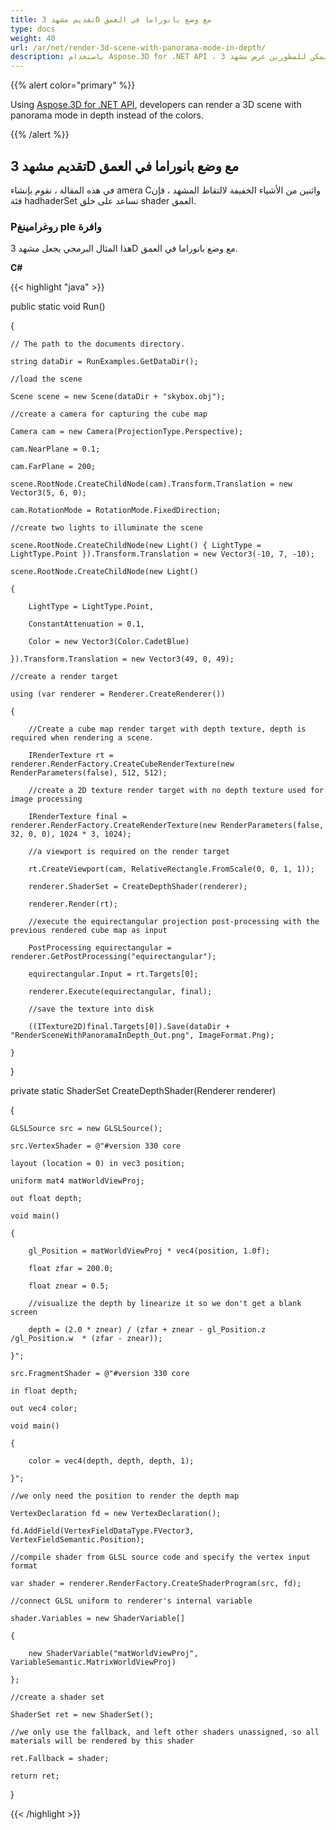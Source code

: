 ```yaml
---
title: تقديم مشهد 3D مع وضع بانوراما في العمق
type: docs
weight: 40
url: /ar/net/render-3d-scene-with-panorama-mode-in-depth/
description: باستخدام Aspose.3D for .NET API ، يمكن للمطورين عرض مشهد 3D مع وضع بانوراما بعمق بدلاً من الألوان.
---
```

{{% alert color="primary" %}}

Using [Aspose.3D for .NET API](https://products.aspose.com/3d/net/), developers can render a 3D scene with panorama mode in depth instead of the colors.

{{% /alert %}}
##  **تقديم مشهد 3D مع وضع بانوراما في العمق**
في هذه المقالة ، نقوم بإنشاء amera Cواثنين من الأشياء الخفيفة لالتقاط المشهد ، فإن فئة hadhaderSet تساعد على خلق shader العمق.
###  **Pروغرامينغ ple وافرة**
هذا المثال البرمجي يجعل مشهد 3D مع وضع بانوراما في العمق.

**C#**

{{< highlight "java" >}}

 public static void Run()

{

    // The path to the documents directory.

    string dataDir = RunExamples.GetDataDir();

    //load the scene

    Scene scene = new Scene(dataDir + "skybox.obj");

    //create a camera for capturing the cube map

    Camera cam = new Camera(ProjectionType.Perspective);

    cam.NearPlane = 0.1;

    cam.FarPlane = 200;

    scene.RootNode.CreateChildNode(cam).Transform.Translation = new Vector3(5, 6, 0);

    cam.RotationMode = RotationMode.FixedDirection;

    //create two lights to illuminate the scene

    scene.RootNode.CreateChildNode(new Light() { LightType = LightType.Point }).Transform.Translation = new Vector3(-10, 7, -10);

    scene.RootNode.CreateChildNode(new Light()

    {

        LightType = LightType.Point,

        ConstantAttenuation = 0.1,

        Color = new Vector3(Color.CadetBlue)

    }).Transform.Translation = new Vector3(49, 0, 49);

    //create a render target

    using (var renderer = Renderer.CreateRenderer())

    {

        //Create a cube map render target with depth texture, depth is required when rendering a scene.

        IRenderTexture rt = renderer.RenderFactory.CreateCubeRenderTexture(new RenderParameters(false), 512, 512);

        //create a 2D texture render target with no depth texture used for image processing

        IRenderTexture final = renderer.RenderFactory.CreateRenderTexture(new RenderParameters(false, 32, 0, 0), 1024 * 3, 1024);

        //a viewport is required on the render target

        rt.CreateViewport(cam, RelativeRectangle.FromScale(0, 0, 1, 1));

        renderer.ShaderSet = CreateDepthShader(renderer);

        renderer.Render(rt);

        //execute the equirectangular projection post-processing with the previous rendered cube map as input

        PostProcessing equirectangular = renderer.GetPostProcessing("equirectangular");

        equirectangular.Input = rt.Targets[0];

        renderer.Execute(equirectangular, final);

        //save the texture into disk

        ((ITexture2D)final.Targets[0]).Save(dataDir + "RenderSceneWithPanoramaInDepth_Out.png", ImageFormat.Png);

    }

}

private static ShaderSet CreateDepthShader(Renderer renderer)

{

    GLSLSource src = new GLSLSource();

    src.VertexShader = @"#version 330 core

    layout (location = 0) in vec3 position;

    uniform mat4 matWorldViewProj;

    out float depth;

    void main()

    {

        gl_Position = matWorldViewProj * vec4(position, 1.0f);

        float zfar = 200.0;

        float znear = 0.5;

        //visualize the depth by linearize it so we don't get a blank screen

        depth = (2.0 * znear) / (zfar + znear - gl_Position.z /gl_Position.w  * (zfar - znear));

    }";

    src.FragmentShader = @"#version 330 core

    in float depth;

    out vec4 color;

    void main()

    {

        color = vec4(depth, depth, depth, 1);

    }";

    //we only need the position to render the depth map

    VertexDeclaration fd = new VertexDeclaration();

    fd.AddField(VertexFieldDataType.FVector3, VertexFieldSemantic.Position);

    //compile shader from GLSL source code and specify the vertex input format

    var shader = renderer.RenderFactory.CreateShaderProgram(src, fd);

    //connect GLSL uniform to renderer's internal variable

    shader.Variables = new ShaderVariable[]

    {

        new ShaderVariable("matWorldViewProj", VariableSemantic.MatrixWorldViewProj)

    };

    //create a shader set

    ShaderSet ret = new ShaderSet();

    //we only use the fallback, and left other shaders unassigned, so all materials will be rendered by this shader

    ret.Fallback = shader;

    return ret;

}

{{< /highlight >}}
